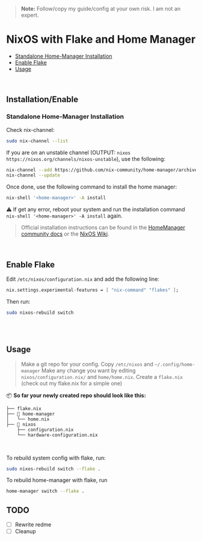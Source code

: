 > **Note:** Follow/copy my guide/config at your own risk. I am not an expert.

# NixOS with Flake and Home Manager
- [Standalone Home-Manager Installation](#standalone-home-manager-installation)
- [Enable Flake](#enable-flake)
- [Usage](#usage)

</br>

## Installation/Enable
### Standalone Home-Manager Installation
Check nix-channel:
```sh
sudo nix-channel --list
```

If you are on an unstable channel (OUTPUT: `nixos https://nixos.org/channels/nixos-unstable`), use the following:
```sh
nix-channel --add https://github.com/nix-community/home-manager/archive/master.tar.gz home-manager
nix-channel --update
```
Once done, use the following command to install the home manager:
```sh
nix-shell '<home-manager>' -A install
```

⚠️  If  get any error, reboot your system and run the installation command `nix-shell '<home-manager>' -A install` again.
>Official installation instructions can be found in the [HomeManager community docs](https://nix-community.github.io/home-manager/) or the [NixOS Wiki](https://nixos.wiki/wiki/Home_Manager).

</br>

## Enable Flake
Edit `/etc/nixos/configuration.nix` and add the following line:
```nix
nix.settings.experimental-features = [ "nix-command" "flakes" ];
```
Then run:
```sh
sudo nixos-rebuild switch
```
</br>
</br>

## Usage
>Make a git repo for your config. Copy `/etc/nixos` and `~/.config/home-manager`
 Make any change you want by editing `nixos/configuration.nix/` and `home/home.nix`.
 Create a `flake.nix` (check out my flake.nix for a simple one)


📦 **So far your newly created repo should look like this:**
```
├── flake.nix
├── 📂 home-manager
│   └── home.nix
├── 📂 nixos
    ├── configuration.nix
    └── hardware-configuration.nix
```

</br>

To rebuild system config with flake, run:
```sh
sudo nixos-rebuild switch --flake .
```
To rebuild home-manager with flake, run
```sh
home-manager switch --flake .
```


## TODO
- [ ] Rewrite redme
- [ ] Cleanup
